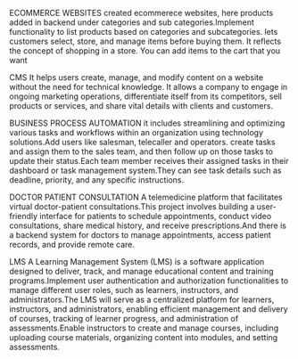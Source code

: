 ECOMMERCE WEBSITES
created ecommerece websites, here products added in backend under categories and sub categories.Implement functionality to list products based on categories and subcategories. lets customers select, store, and manage items before buying them. It reflects the concept of shopping in a store. You can add items to the cart that you want

CMS
It helps users create, manage, and modify content on a website without the need for technical knowledge. It allows a company to engage in ongoing marketing operations, differentiate itself from its competitors, sell products or services, and share vital details with clients and customers.

BUSINESS PROCESS AUTOMATION
it includes streamlining and optimizing various tasks and workflows within an organization using technology solutions.Add users like salesman, telecaller and operators. create tasks and assign them to the sales team, and then follow up on those tasks to update their status.Each team member receives their assigned tasks in their dashboard or task management system.They can see task details such as deadline, priority, and any specific instructions.

DOCTOR PATIENT CONSULTATION
A telemedicine platform that facilitates virtual doctor-patient consultations.This project involves building a user-friendly interface for patients to schedule appointments, conduct video consultations, share medical history, and receive prescriptions.And there is a backend system for doctors to manage appointments, access patient records, and provide remote care.

LMS
A Learning Management System (LMS) is a software application designed to deliver, track, and manage educational content and training programs.Implement user authentication and authorization functionalities to manage different user roles, such as learners, instructors, and administrators.The LMS will serve as a centralized platform for learners, instructors, and administrators, enabling efficient management and delivery of courses, tracking of learner progress, and administration of assessments.Enable instructors to create and manage courses, including uploading course materials, organizing content into modules, and setting assessments.
